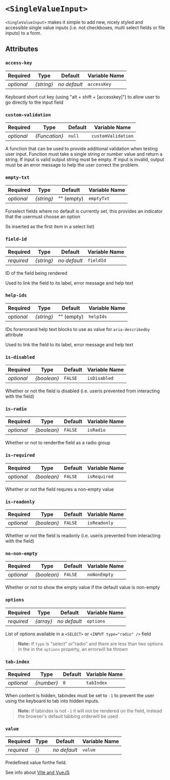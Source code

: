 # `<SingleValueInput>`

`<SingleValueInput>` makes it simple to add new, nicely styled and 
accessible single value inputs (i.e. not checkboxes, multi select 
fields or file inputs) to a form.

## Attributes

### `access-key`

|  Required  |    Type    |   Default    | Variable Name |
|------------|------------|--------------|---------------|
| _optional_ | _{string}_ | _no default_ | `accessKey`   |

Keyboard short cut key (using "alt + shift + [accesskey]") to
allow user to go directly to the input field


### `custom-validation`

|  Required  |     Type      |   Default    |   Variable Name    |
|------------|---------------|--------------|--------------------|
| _optional_ | _{Funcation}_ |    `null`    | `customValidation` |

A function that can be used to provide additional validation when 
testing user input. Function must take a single string or number 
value and return a string. If input is valid output string must be 
empty. If input is invalid, output must be an error message to help 
the user correct the problem.


### `empty-txt`

|  Required  |    Type    |  Default   | Variable Name |
|------------|------------|------------|---------------|
| _optional_ | _{string}_ | "" (empty) | `emptyTxt`    |

Forselect fields where no default is currently set, this
provides an indicator that the usermust choose an option

(Is inserted as the first item in a select list)



### `field-id`

|  Required  |    Type    |   Default    | Variable Name |
|------------|------------|--------------|---------------|
| _required_ | _{string}_ | _no default_ | `fieldId`     |

ID of the field being rendered

Used to link the field to its label, error message and help
text



### `help-ids`

|  Required  |    Type    |  Default   | Variable Name |
|------------|------------|------------|---------------|
| _optional_ | _{string}_ | "" (empty) | `helpIds`     |

IDs forerrorand help text blocks to use as value for
`aria-describedby` attribute

Used to link the field to its label, error message and help
text



### `is-disabled`

|  Required  |    Type     | Default | Variable Name |
|------------|-------------|---------|---------------|
| _optional_ | _{boolean}_ | `FALSE` | `isDisabled`  |

Whether or not the field is disabled
(i.e. useris prevented from interacting with the field)



### `is-radio`

|  Required  |    Type     | Default | Variable Name |
|------------|-------------|---------|---------------|
| _optional_ | _{boolean}_ | `FALSE` | `isRadio`     |

Whether or not to renderthe field as a radio group



### `is-required`

|  Required  |    Type     | Default | Variable Name |
|------------|-------------|---------|---------------|
| _optional_ | _{boolean}_ | `FALSE` | `isRequired`  |

Whether or not the field requres a non-empty value



### `is-readonly`

|  Required  |    Type     | Default | Variable Name |
|------------|-------------|---------|---------------|
| _optional_ | _{boolean}_ | `FALSE` | `isReadonly`  |

Whether or not the field is readonly
(i.e. useris prevented from interacting with the field)



### `no-non-empty`

|  Required  |    Type     | Default | Variable Name |
|------------|-------------|---------|---------------|
| _optional_ | _{boolean}_ | `FALSE` | `noNonEmpty`  |

Whether or not to show the empty value if the default value
is non-empty



### `options`

|  Required  |   Type    |   Default    | Variable Name |
|------------|-----------|--------------|---------------|
| _required_ | _{array}_ | _no default_ | `options`     |

List of options available in a `<SELECT>` or `<INPUT type="radio" />`
field

> __Note:__ If `type` is "select" or"radio" and there are
>           less than two options in the in the `options`
>           property, an errorwill be thrown



### `tab-index`

|  Required  |    Type    | Default | Variable Name |
|------------|------------|---------|---------------|
| _optional_ | _{number}_ | `0`     | `tabIndex`    |

When content is hidden, tabindex must be set to `-1` to
prevent the user using the keyboard to tab into hidden inputs.

> __Note:__ If tabindex is not `-1` it will not be rendered
>           on the field, instead the browser's default
>           tabbing orderwill be used


### `value`

|  Required  | Type |   Default    | Variable Name |
|------------|------|--------------|---------------|
| _required_ | _{}_ | _no default_ | `value`       |

Predefined value forthe field.



See info about [Vite and VueJS](README.vite.md)

